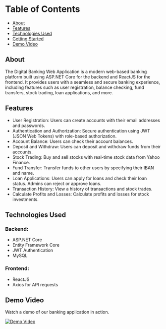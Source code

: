 # Table of Contents

- [About](#about)
- [Features](#features)
- [Technologies Used](#technologies-used)
- [Getting Started](#getting-started)
- [Demo Video](#demo-video)


## About

The Digital Banking Web Application is a modern web-based banking platform built using ASP.NET Core for the backend and ReactJS for the frontend. It provides users with a seamless and secure banking experience, including features such as user registration, balance checking, fund transfers, stock trading, loan applications, and more.

## Features

- User Registration: Users can create accounts with their email addresses and passwords.
- Authentication and Authorization: Secure authentication using JWT (JSON Web Tokens) with role-based authorization.
- Account Balance: Users can check their account balances.
- Deposit and Withdraw: Users can deposit and withdraw funds from their accounts.
- Stock Trading: Buy and sell stocks with real-time stock data from Yahoo Finance.
- Fund Transfer: Transfer funds to other users by specifying their IBAN and name.
- Loan Applications: Users can apply for loans and check their loan status. Admins can reject or approve loans.
- Transaction History: View a history of transactions and stock trades.
- Calculate Profits and Losses: Calculate profits and losses for stock investments.

## Technologies Used

### Backend:
- ASP.NET Core
- Entity Framework Core
- JWT Authentication
- MySQL

### Frontend:
- ReactJS
- Axios for API requests

## Demo Video

Watch a demo of our banking application in action.

[![Demo Video](https://img.youtube.com/vi/QOgdlv_O75Y/0.jpg)](https://www.youtube.com/watch?v=QOgdlv_O75Y)
